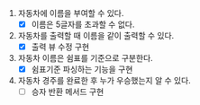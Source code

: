 1. 자동차에 이름을 부여할 수 있다.
    - [x] 이름은 5글자를 초과할 수 없다.
2. 자동차를 출력할 때 이름을 같이 출력할 수 있다.
    - [x] 출력 뷰 수정 구현
3. 자동차 이름은 쉼표를 기준으로 구분한다.
    - [x] 쉼표기준 파싱하는 기능을 구현
4. 자동차 경주를 완료한 후 누가 우승했는지 알 수 있다.
    - [ ] 승자 반환 메서드 구현